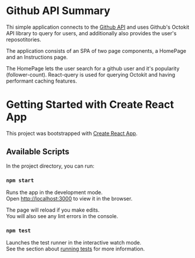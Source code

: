 # Github API Summary

Thi simple application connects to the [Github API](https://developer.github.com/v3/) and uses Github's Octokit API library to query for users, and additionally also provides the user's reposotitories.

The application consists of an SPA of two page components, a HomePage and an Instructions page.

The HomePage lets the user search for a github user and it's popularity (follower-count). React-query is used for querying Octokit and having performant caching features.

# Getting Started with Create React App

This project was bootstrapped with [Create React App](https://github.com/facebook/create-react-app).

## Available Scripts

In the project directory, you can run:

### `npm start`

Runs the app in the development mode.\
Open [http://localhost:3000](http://localhost:3000) to view it in the browser.

The page will reload if you make edits.\
You will also see any lint errors in the console.

### `npm test`

Launches the test runner in the interactive watch mode.\
See the section about [running tests](https://facebook.github.io/create-react-app/docs/running-tests) for more information.
